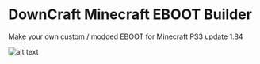 # DownCraft Minecraft EBOOT Builder

Make your own custom / modded EBOOT for Minecraft PS3 update 1.84

![alt text](https://i.imgur.com/L4Rzbw0.png)
